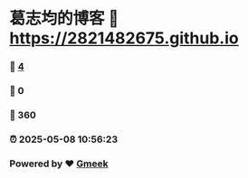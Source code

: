 # 葛志均的博客 :link: https://2821482675.github.io 
### :page_facing_up: [4](https://2821482675.github.io/tag.html) 
### :speech_balloon: 0 
### :hibiscus: 360 
### :alarm_clock: 2025-05-08 10:56:23 
### Powered by :heart: [Gmeek](https://github.com/Meekdai/Gmeek)
